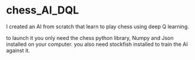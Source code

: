 # chess_AI_DQL
I created an AI from scratch that learn to play chess using deep Q learning.

to launch it you only need the chess python library, Numpy and Json installed on your computer.
you also need stockfish installed to train the AI against it.
